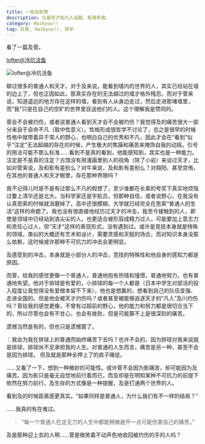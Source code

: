 ```yaml
---
title: 一些及和菅
description: 又是天才和凡人话题，有很多我。
category: Haikyuu!!
tag: 日常, Haikyuu!!, 排学
---
```



看了一篇及菅。

[lofter@冷坑活鱼](https://1024my-foolish.lofter.com/post/1e2d01dd_1c9c79397)

![lofter@冷坑活鱼](https://static01.imgkr.com/temp/fa25e58c9a9b40f6aea4aa7bfd00b9d2.png)

聊过很多的普通人和天才。对于及来说，能看到墙内的世界的人，其实已经站在墙的边上了，但也正因如此，那真实存在的无法越过的墙才格外残忍。而对于菅来说，知道遥远的地方存在这样的墙，看到有人从身边走过，然后走进那堵墙里，而“我”只是在自己的空旷的世界里目送他们的人。这个理解我是赞同的。

菅会不会被灼伤，或者说普通人看到天才会不会被灼伤？我觉得及的痛苦很大一部分来自于自命不凡（取中性意义）。性格形成很哲学不讨论了，总之是很早的时候性格中就带着异于常人的野心，也明白自己的优秀和不凡，因此才会在“看到”似乎“注定”无法超越的存在的时候，产生极大的焦躁和痛苦来掩饰自我的动摇。引号的用法可能不那么标准……看到不是真的看到，他能感知到，其实也是一种能力。注定是不是真的注定？古馆没有用漫画里别人的视角（除了小岩）来谈过天才，比如对菅来说，及和影有差别么？对牛来说，及和影有差别么？对翔阳、甚至宫侑，在其他的普通人和天才眼里，存在那种界限吗？

我不记得儿时是不是有过那么不凡的假想了，至少谁都在长辈的夸奖下真实地烦恼过要上清华还是北大，当科学家还是宇航员，但那种自信，或者说野心，在我没有认真思索的时候就消磨掉了。高中还很模糊，大学就已经完全在思索“普通人的生活”这样的命题了。我也没有很直接地经历过天才的冲击，我至今接触到的人，即使是领域中已经站到浪尖尖的人，也更适合被形容成精力过人，可能要加上意志力和责任心过人，但“天才”这样的表现形式，没有遇到过。或许是竞技本身就是特殊的领域，类似的大概还有艺术和设计，需要灵感和天赋的场合，而对知识本身没那么依赖，这时候或许那种不可抗力的冲击会更明显。

及感受到的冲击，本身就是小部分人的冲击，竞技的特殊性和他自身的感知力都是原因。

而菅，给我的感觉更像一个普通人，普通地抱有热情和憧憬，普通地努力，也有普通地失望。他对于排球是有爱的，小排球的每一个人都是（日本中学生对部活的投入程度让我觉得没有爱根本留不下来），他也是想赢的，想看到自己的队伍变强、走进全国的。但是他会被天才灼伤吗？或者甚至被能够追逐天才的“凡人”及川灼伤吗？菅给我的感觉更像，不曾有过超前的野心，他的能力和努力都是很切合当下的，所以尽管也会有不甘心，也会有挫败，但是可能算不上是很深刻的痛苦。

遗憾当然是有的，但也只是遗憾罢了。

：我会为我在排球上的普通而始终痛苦下去吗？也许不会的，因为排球对我来说就是排球，排球尚不足承担我的人生。对普通的人生而言，痛苦是另一种，甚至不会是因为排球。
但及就是那种全押上了的疯子赌徒。

……又看了一下，想到一种微妙的可能性。或许菅不会因为影痛苦，却可能因为及痛苦。因为影只是毫无自觉地前行着而已，而及却是在明知某种不可抗力的前提下依然在努力前行，及生存的方式像是一种提醒，及是打通两个世界的人。

看到及的时候距离感更真实。“如果同样是普通人，为什么我们有不一样的结局？”

……我真的有在难过。

> “每一个普通人在这无力的人生中都能稍微避开一点可能伤害自己的痛苦。”

及是那种迎上去的人啊……菅是微笑着不动声色地收回被灼伤的手的人吗？
